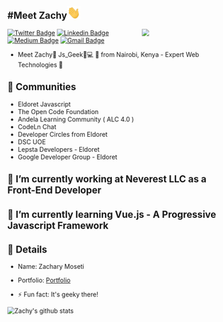 
<h2> #Meet Zachy<img src="https://raw.githubusercontent.com/ABSphreak/ABSphreak/master/gifs/Hi.gif" width="30px"></h2>

<img align='right' src="https://github.com/ZachyDev/ZachyDev/blob/master/Zachy.PNG" width='200"'>

[![Twitter Badge](https://img.shields.io/badge/-@Zachy_Codes-1ca0f1?style=flat-square&labelColor=1ca0f1&logo=twitter&logoColor=white&link=https://twitter.com/Zachy_Codes)](https://twitter.com/Zachy_Codes) [![Linkedin Badge](https://img.shields.io/badge/-zachydev-blue?style=flat-square&logo=Linkedin&logoColor=white&link=https://www.linkedin.com/in/zachydev/)](https://www.linkedin.com/in/ZachyDev/) [![Medium Badge](https://img.shields.io/badge/-@mosetizachary001-03a57a?style=flat-square&labelColor=000000&logo=Medium&link=https://medium.com/@mosetizachary001/)](https://medium.com/ZachyDev)
[![Gmail Badge](https://img.shields.io/badge/-mosetizachary001@gmail.com-c14438?style=flat-square&logo=Gmail&logoColor=white&link=mailto:mosetizachary001@gmail.com)](mailto:zachy.alc.dev@gmail.com)

- Meet Zachy🌟 Js_Geek👋💻 :man: from Nairobi, Kenya - Expert Web Technologies :revolving_hearts:

## 👯 Communities
- Eldoret Javascript
- The Open Code Foundation
- Andela Learning Community ( ALC 4.0 )
- CodeLn Chat
- Developer Circles from Eldoret
- DSC UOE
- Lepsta Developers - Eldoret
- Google Developer Group - Eldoret


## 🔭 I’m currently working at Neverest LLC as a Front-End Developer

## 🌱 I’m currently learning   Vue.js - A Progressive Javascript Framework

## 💬 Details
- Name: Zachary Moseti
<!-- - Presentations -->
- Portfolio: [Portfolio](https://codewithzachy.netlify.com/)

- ⚡ Fun fact: It's geeky there!

![Zachy's github stats](https://github-readme-stats.vercel.app/api?username=ZachyDev&hide=["issues"]&show_icons=true)


